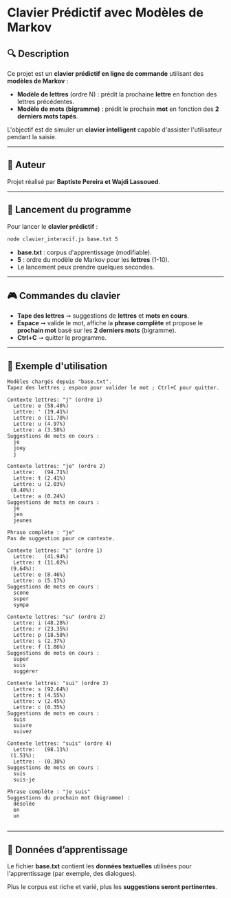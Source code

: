 # Clavier Prédictif avec Modèles de Markov

## 🔍 Description

Ce projet est un **clavier prédictif en ligne de commande** utilisant des **modèles de Markov** :

- **Modèle de lettres** (ordre N) : prédit la prochaine **lettre** en fonction des lettres précédentes.
- **Modèle de mots (bigramme)** : prédit le prochain **mot** en fonction des **2 derniers mots tapés**.

L'objectif est de simuler un **clavier intelligent** capable d'assister l'utilisateur pendant la saisie.

---

## 👤 Auteur

Projet réalisé par **Baptiste Pereira et Wajdi Lassoued**.

---




## 🚀 Lancement du programme

Pour lancer le **clavier prédictif** :

```bash
node clavier_interacif.js base.txt 5
```

- **base.txt** : corpus d'apprentissage (modifiable).
- **5** : ordre du modèle de Markov pour les **lettres** (1-10).
- Le lancement peux prendre quelques secondes.

---

## 🎮 Commandes du clavier

- **Tape des lettres** ➞ suggestions de **lettres** et **mots en cours**.
- **Espace** ➞ valide le mot, affiche la **phrase complète** et propose le **prochain mot** basé sur les **2 derniers mots** (bigramme).
- **Ctrl+C** ➞ quitter le programme.

---

## 📅 Exemple d'utilisation

```
Modèles chargés depuis "base.txt".
Tapez des lettres ; espace pour valider le mot ; Ctrl+C pour quitter.

Contexte lettres: "j" (ordre 1)
  Lettre: e (58.48%)
  Lettre: ' (19.41%)
  Lettre: o (11.78%)
  Lettre: u (4.97%)
  Lettre: a (3.58%)
Suggestions de mots en cours :
  je
  joey
  j

Contexte lettres: "je" (ordre 2)
  Lettre:   (94.71%)
  Lettre: t (2.41%)
  Lettre: u (2.03%)
 (0.40%):
  Lettre: a (0.24%)
Suggestions de mots en cours :
  je
  jen
  jeunes

Phrase complète : "je"
Pas de suggestion pour ce contexte.

Contexte lettres: "s" (ordre 1)
  Lettre:   (41.94%)
  Lettre: t (11.02%)
 (9.64%):
  Lettre: e (8.46%)
  Lettre: o (5.17%)
Suggestions de mots en cours :
  scone
  super
  sympa

Contexte lettres: "su" (ordre 2)
  Lettre: i (48.28%)
  Lettre: r (23.35%)
  Lettre: p (18.58%)
  Lettre: s (2.37%)
  Lettre: f (1.86%)
Suggestions de mots en cours :
  super
  suis
  suggérer

Contexte lettres: "sui" (ordre 3)
  Lettre: s (92.64%)
  Lettre: t (4.55%)
  Lettre: v (2.45%)
  Lettre: c (0.35%)
Suggestions de mots en cours :
  suis
  suivre
  suivez

Contexte lettres: "suis" (ordre 4)
  Lettre:   (98.11%)
 (1.51%):
  Lettre: - (0.38%)
Suggestions de mots en cours :
  suis
  suis-je

Phrase complète : "je suis"
Suggestions du prochain mot (bigramme) :
  désolée
  en
  un


```

---

## 📂 Données d’apprentissage

Le fichier **base.txt** contient les **données textuelles** utilisées pour l'apprentissage (par exemple, des dialogues).

Plus le corpus est riche et varié, plus les **suggestions seront pertinentes**.




